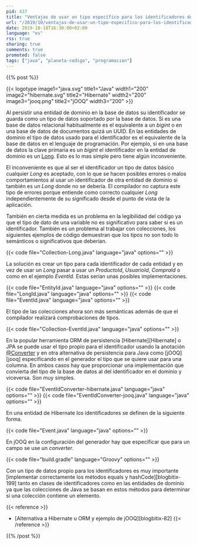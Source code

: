 ```yaml
---
pid: 437
title: "Ventajas de usar un tipo específico para los identificadores de las entidades en vez de un tipo básico"
url: "/2019/10/ventajas-de-usar-un-tipo-especifico-para-los-identificadores-de-las-entidades-en-vez-de-un-tipo-basico/"
date: 2019-10-18T16:30:00+02:00
language: "es"
rss: true
sharing: true
comments: true
promoted: false
tags: ["java", "planeta-codigo", "programacion"]
---
```


{{% post %}}

{{< logotype image1="java.svg" title1="Java" width1="200" image2="hibernate.svg" title2="Hibernate" width2="200" image3="jooq.png" title2="jOOQ" width3="200" >}}

Al persistir una entidad de dominio en la base de datos su identificador se guarda como un tipo de datos soportado por la base de datos. Si es una base de datos relacional habitualmente es el equivalente a un _bigint_ o en una base de datos de documentos quizá un UUID. En las entidades de dominio el tipo de datos usado para el identificador es el equivalente de la base de datos en el lenguaje de programación. Por ejemplo, si en una base de datos la clave primaria es un _bigint_ el identificador en la entidad de dominio es un [Long](https://docs.oracle.com/en/java/javase/11/docs/api/java.base/java/lang/Long.html). Esto es lo mas simple pero tiene algún inconveniente.

El inconveniente es que al ser el identificador un tipo de datos básico cualquier _Long_ es aceptado, con lo que se hacen posibles errores o malos comportamientos al usar un identificador de otra entidad de dominio si también es un _Long_ donde no se debería. El compilador no captura este tipo de errores porque entiende como correcto cualquier _Long_ independientemente de su significado desde el punto de vista de la aplicación.

También en cierta medida es un problema en la legibilidad del código ya que el tipo de dato de una variable no es significativo para saber si es un identificador. También es un problema al trabajar con colecciones, los siguientes ejemplos de código demuestran que los tipos no son todo lo semánticos o significativos que deberían.

{{< code file="Collection-Long.java" language="java" options="" >}}

La solución es crear un tipo para cada identificador de cada entidad y en vez de usar un _Long_ pasar a usar un _ProductoId_, _UsuarioId_, _CompraId_ o como en el ejemplo _EventId_. Estas serían unas posibles implementaciones.

{{< code file="EntityId.java" language="java" options="" >}}
{{< code file="LongId.java" language="java" options="" >}}
{{< code file="EventId.java" language="java" options="" >}}

El tipo de las colecciones ahora son más semánticas además de que el compilador realizará comprobaciones de tipos.

{{< code file="Collection-EventId.java" language="java" options="" >}}

En la popular herramienta ORM de persistencia [Hibernate][Hibernate] o JPA se puede usar el tipo propio para el identificador usando la anotación [@Converter](https://javaee.github.io/javaee-spec/javadocs/javax/persistence/Converter.html) y en otra alternativa de persistencia para Java como [jOOQ][jooq] especificando en el generador el tipo que se quiere usar para una columna. En ambos casos hay que proporcionar una implementación que convierta del tipo de la base de datos al del identificador en el dominio y viceversa. Son muy simples.

{{< code file="EventIdConverter-hibernate.java" language="java" options="" >}}
{{< code file="EventIdConverter-jooq.java" language="java" options="" >}}

En una entidad de Hibernate los identificadores se definen de la siguiente forma.

{{< code file="Event.java" language="java" options="" >}}

En jOOQ en la configuración del generador hay que especificar que para un campo se use un _converter_.

{{< code file="build.gradle" language="Groovy" options="" >}}

Con un tipo de datos propio para los identificadores es muy importante [implementar correctamente los métodos equals y hashCode][blogbitix-199] tanto en clases de identificadores como en las entidades de dominio ya que las colecciones de Java se basan en estos métodos para determinar si una colección contiene un elemento.

{{< reference >}}
* [Alternativa a Hibernate u ORM y ejemplo de jOOQ][blogbitix-82]
{{< /reference >}}

{{% /post %}}
